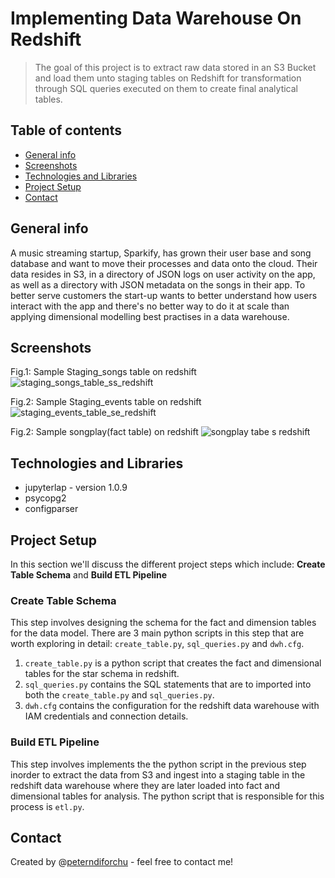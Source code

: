 # Implementing Data Warehouse On Redshift

>The goal of this project is to extract raw data stored in an S3 Bucket and load them unto staging tables on Redshift 
>for transformation through SQL queries executed on them to create final analytical tables.

## Table of contents

* [General info](#general-info)
* [Screenshots](#screenshots)
* [Technologies and Libraries](#technologies-and-libraries)
* [Project Setup](#project-setup)
* [Contact](#contact)

## General info
A music streaming startup, Sparkify, has grown their user base and song database and want to move their processes and data onto the cloud. Their data resides in S3, in a directory of JSON logs on user activity on the app, as well as a directory with JSON metadata on the songs in their app. To better serve customers the start-up wants to better understand how users interact with the app and there's no better way to do it at scale than applying dimensional modelling best practises in a data warehouse.

## Screenshots
Fig.1: Sample Staging_songs table on redshift
![staging_songs_table_ss_redshift](https://user-images.githubusercontent.com/76578061/110278526-a41a3380-7f94-11eb-9dd2-4704831ffc5c.png)

Fig.2: Sample Staging_events table on redshift
![staging_events_table_se_redshift](https://user-images.githubusercontent.com/76578061/110278709-fd826280-7f94-11eb-8f21-414ebe2dd504.png)

Fig.2: Sample songplay(fact table) on redshift
![songplay tabe s redshift](https://user-images.githubusercontent.com/76578061/128617679-e096f353-c14c-46cd-b0bf-3f1da2cf798d.png)

## Technologies and Libraries
* jupyterlap - version 1.0.9
* psycopg2
* configparser

## Project Setup
In this section we'll discuss the different project steps which include: **Create Table Schema** and **Build ETL Pipeline**

### Create Table Schema
This step involves designing the schema for the fact and dimension tables for the data model. There are 3 main python scripts in this step that are worth exploring in detail: `create_table.py`, `sql_queries.py` and `dwh.cfg`.

1. `create_table.py` is a python script that creates the fact and dimensional tables for the star schema in redshift.
2. `sql_queries.py` contains the SQL statements that are to imported into both the `create_table.py` and `sql_queries.py`.
3. `dwh.cfg` contains the configuration for the redshift data warehouse with IAM credentials and connection details.

### Build ETL Pipeline
This step involves implements the the python script in the previous step inorder to extract the data from S3 and ingest into a staging table in the redshift data warehouse where they are later loaded into fact and dimensional tables for analysis. The python script that is responsible for this process is `etl.py`.

## Contact
Created by @[peterndiforchu](https://www.linkedin.com/in/peter-ndiforchu-0b8986129) - feel free to contact me!
